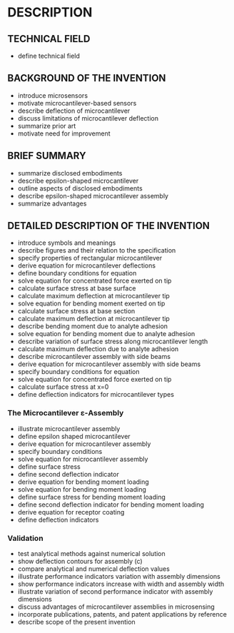 # DESCRIPTION

## TECHNICAL FIELD

- define technical field

## BACKGROUND OF THE INVENTION

- introduce microsensors
- motivate microcantilever-based sensors
- describe deflection of microcantilever
- discuss limitations of microcantilever deflection
- summarize prior art
- motivate need for improvement

## BRIEF SUMMARY

- summarize disclosed embodiments
- describe epsilon-shaped microcantilever
- outline aspects of disclosed embodiments
- describe epsilon-shaped microcantilever assembly
- summarize advantages

## DETAILED DESCRIPTION OF THE INVENTION

- introduce symbols and meanings
- describe figures and their relation to the specification
- specify properties of rectangular microcantilever
- derive equation for microcantilever deflections
- define boundary conditions for equation
- solve equation for concentrated force exerted on tip
- calculate surface stress at base surface
- calculate maximum deflection at microcantilever tip
- solve equation for bending moment exerted on tip
- calculate surface stress at base section
- calculate maximum deflection at microcantilever tip
- describe bending moment due to analyte adhesion
- solve equation for bending moment due to analyte adhesion
- describe variation of surface stress along microcantilever length
- calculate maximum deflection due to analyte adhesion
- describe microcantilever assembly with side beams
- derive equation for microcantilever assembly with side beams
- specify boundary conditions for equation
- solve equation for concentrated force exerted on tip
- calculate surface stress at x=0
- define deflection indicators for microcantilever types

### The Microcantilever ε-Assembly

- illustrate microcantilever assembly
- define epsilon shaped microcantilever
- derive equation for microcantilever assembly
- specify boundary conditions
- solve equation for microcantilever assembly
- define surface stress
- define second deflection indicator
- derive equation for bending moment loading
- solve equation for bending moment loading
- define surface stress for bending moment loading
- define second deflection indicator for bending moment loading
- derive equation for receptor coating
- define deflection indicators

### Validation

- test analytical methods against numerical solution
- show deflection contours for assembly (c)
- compare analytical and numerical deflection values
- illustrate performance indicators variation with assembly dimensions
- show performance indicators increase with width and assembly width
- illustrate variation of second performance indicator with assembly dimensions
- discuss advantages of microcantilever assemblies in microsensing
- incorporate publications, patents, and patent applications by reference
- describe scope of the present invention

